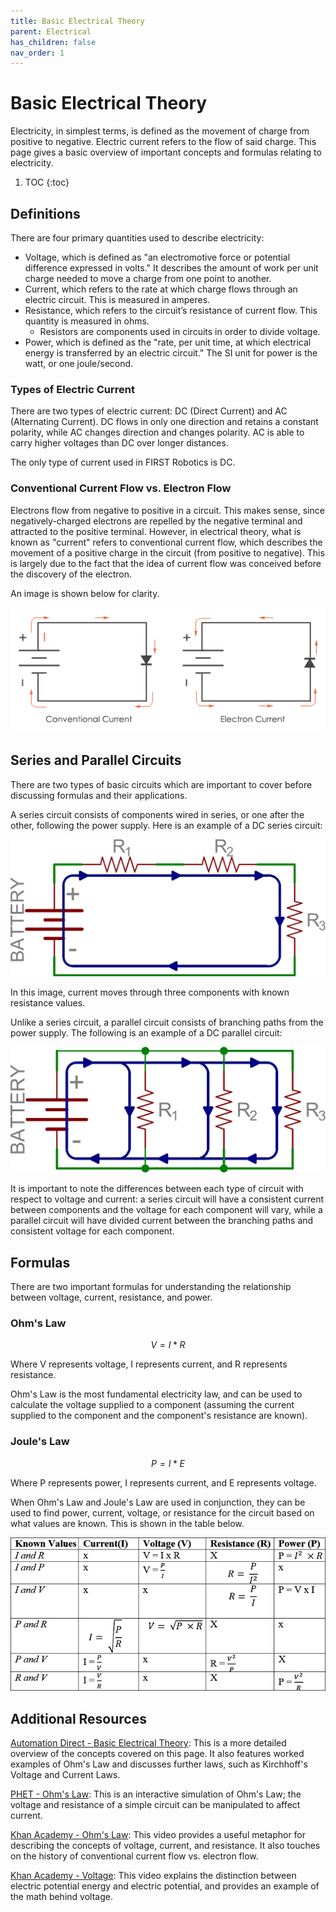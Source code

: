 ```yaml
---
title: Basic Electrical Theory
parent: Electrical
has_children: false
nav_order: 1
---
```


# Basic Electrical Theory

Electricity, in simplest terms, is defined as the movement of charge from positive to negative. Electric current refers to the flow of said charge. This page gives a basic overview of important concepts and formulas relating to electricity.

1. TOC
{:toc}

## Definitions

There are four primary quantities used to describe electricity:

- Voltage, which is defined as "an electromotive force or potential difference expressed in volts." It describes the amount of work per unit charge needed to move a charge from one point to another.
- Current, which refers to the rate at which charge flows through an electric circuit. This is measured in amperes.
- Resistance, which refers to the circuit’s resistance of current flow. This quantity is measured in ohms.
  - Resistors are components used in circuits in order to divide voltage.
- Power, which is defined as the "rate, per unit time, at which electrical energy is transferred by an electric circuit." The SI unit for power is the watt, or one joule/second.

### Types of Electric Current

There are two types of electric current: DC (Direct Current) and AC (Alternating Current). DC flows in only one direction and retains a constant polarity, while AC changes direction and changes polarity. AC is able to carry higher voltages than DC over longer distances.

The only type of current used in FIRST Robotics is DC.

### Conventional Current Flow vs. Electron Flow

Electrons flow from negative to positive in a circuit. This makes sense, since negatively-charged electrons are repelled by the negative terminal and attracted to the positive terminal. However, in electrical theory, what is known as "current" refers to conventional current flow, which describes the movement of a positive charge in the circuit (from positive to negative). This is largely due to the fact that the idea of current flow was conceived before the discovery of the electron.

An image is shown below for clarity.

![](../res/conventionalElectronDifference.png)

## Series and Parallel Circuits

There are two types of basic circuits which are important to cover before discussing formulas and their applications.

A series circuit consists of components wired in series, or one after the other, following the power supply. Here is an example of a DC series circuit:

![](../res/seriesCircuitExample.png)

In this image, current moves through three components with known resistance values.

Unlike a series circuit, a parallel circuit consists of branching paths from the power supply. The following is an example of a DC parallel circuit:

![](../res/parallelCircuitExample.png)

It is important to note the differences between each type of circuit with respect to voltage and current: a series circuit will have a consistent current between components and the voltage for each component will vary, while a parallel circuit will have divided current between the branching paths and consistent voltage for each component.

## Formulas 

There are two important formulas for understanding the relationship between voltage, current, resistance, and power.

### Ohm's Law

$$V = I*R$$ 

Where V represents voltage, I represents current, and R represents resistance.

Ohm's Law is the most fundamental electricity law, and can be used to calculate the voltage supplied to a component (assuming the current supplied to the component and the component's resistance are known).

### Joule's Law

$$ P = I * E $$

Where P represents power, I represents current, and E represents voltage. 

When Ohm's Law and Joule's Law are used in conjunction, they can be used to find power, current, voltage, or resistance for the circuit based on what values are known. This is shown in the table below.

![](../res/rearrangedFormulas.png)

## Additional Resources

[Automation Direct - Basic Electrical Theory](https://library.automationdirect.com/basic-electrical-theory/): This is a more detailed overview of the concepts covered on this page. It also features worked examples of Ohm's Law and discusses further laws, such as Kirchhoff's Voltage and Current Laws.

 [PHET - Ohm's Law](https://phet.colorado.edu/en/simulation/ohms-law): This is an interactive simulation of Ohm's Law; the voltage and resistance of a simple circuit can be manipulated to affect current.

[Khan Academy - Ohm's Law](https://www.khanacademy.org/science/ap-physics-1/ap-circuits-topic/current-ap/v/circuits-part-1): This video provides a useful metaphor for describing the concepts of voltage, current, and resistance. It also touches on the history of conventional current flow vs. electron flow.

[Khan Academy - Voltage](https://www.khanacademy.org/science/physics/electric-charge-electric-force-and-voltage/electric-potential-voltage/v/voltage): This video explains the distinction between electric potential energy and electric potential, and provides an example of the math behind voltage.





